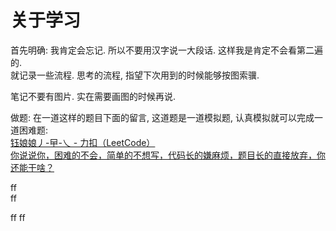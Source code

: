 # 关于学习




首先明确: 我肯定会忘记. 所以不要用汉字说一大段话. 这样我是肯定不会看第二遍的.  
就记录一些流程. 思考的流程, 指望下次用到的时候能够按图索骥.  


笔记不要有图片. 实在需要画图的时候再说. 




做题: 
在一道这样的题目下面的留言, 这道题是一道模拟题, 认真模拟就可以完成一道困难题:  
[钰娘娘丿-曱-乀 - 力扣（LeetCode）](https://leetcode.cn/u/yu-niang-niang/)  
[你说说你，困难的不会，简单的不想写，代码长的嫌麻烦，题目长的直接放弃，你还能干啥？](https://leetcode.cn/problems/text-justification/description/comments/1125562)



ff    
ff 

ff
ff
